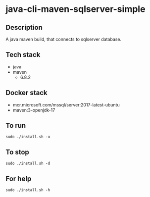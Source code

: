 # java-cli-maven-sqlserver-simple

## Description
A java maven build, that connects to sqlserver database.

## Tech stack
- java
- maven
  - 6.8.2

## Docker stack
- mcr.microsoft.com/mssql/server:2017-latest-ubuntu
- maven:3-openjdk-17

## To run
`sudo ./install.sh -u`

## To stop
`sudo ./install.sh -d`

## For help
`sudo ./install.sh -h`

